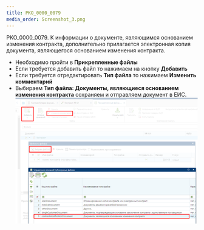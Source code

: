 ```yaml
---
title: PKO_0000_0079
media_order: Screenshot_3.png
---
```


PKO_0000_0079. К информации о документе, являющимся основанием изменения контракта, дополнительно прилагается электронная копия документа, являющегося основанием изменения контракта.
* Необходимо пройти в **Прикрепленные файлы**
* Если требуется добавить файл то нажимаем на кнопку **Добавить**
* Если требуется отредактировать **Тип файла** то нажимаем **Изменить комментарий**
* Выбираем **Тип файла: Документы, являющиеся основанием изменения контракта** сохраняем и отправляем документ в ЕИС.
![Рисунок 1.](Screenshot_3.png?id=ris-1)
 